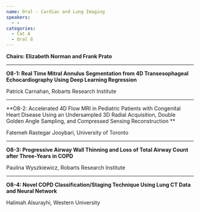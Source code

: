 ```yaml
---
name: Oral - Cardiac and Lung Imaging
speakers:
  - -
categories:
  - Cat A
  - Oral 8
---
```


**Chairs: Elizabeth Norman and Frank Prato**

_____________________________________________________

**O8-1: Real Time Mitral Annulus Segmentation from 4D Transesophageal Echocardiography Using Deep Learning Regression**

Patrick Carnahan, Robarts Research Institute 

_____________________________________________________

**O8-2: Accelerated 4D Flow MRI in Pediatric Patients with Congenital Heart Disease Using an Undersampled 3D Radial Acquisition, Double Golden Angle Sampling, and Compressed Sensing Reconstruction **

Fatemeh Rastegar Jooybari, University of Toronto 

_____________________________________________________

**O8-3: Progressive Airway Wall Thinning and Loss of Total Airway Count after Three-Years in COPD**

Paulina Wyszkiewicz, Robarts Research Institute 

_____________________________________________________

**O8-4: Novel COPD Classification/Staging Technique Using Lung CT Data and Neural Network**

Halimah Alsurayhi, Western University 


